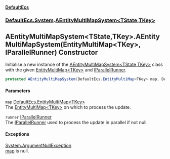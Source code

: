 #### [DefaultEcs](index.md 'index')
### [DefaultEcs.System](index.md#DefaultEcs_System 'DefaultEcs.System').[AEntityMultiMapSystem&lt;TState,TKey&gt;](AEntityMultiMapSystem_TState_TKey_.md 'DefaultEcs.System.AEntityMultiMapSystem&lt;TState,TKey&gt;')
## AEntityMultiMapSystem&lt;TState,TKey&gt;.AEntityMultiMapSystem(EntityMultiMap&lt;TKey&gt;, IParallelRunner) Constructor
Initialise a new instance of the [AEntityMultiMapSystem&lt;TState,TKey&gt;](AEntityMultiMapSystem_TState_TKey_.md 'DefaultEcs.System.AEntityMultiMapSystem&lt;TState,TKey&gt;') class with the given [EntityMultiMap&lt;TKey&gt;](EntityMultiMap_TKey_.md 'DefaultEcs.EntityMultiMap&lt;TKey&gt;') and [IParallelRunner](IParallelRunner.md 'DefaultEcs.Threading.IParallelRunner').  
```csharp
protected AEntityMultiMapSystem(DefaultEcs.EntityMultiMap<TKey> map, DefaultEcs.Threading.IParallelRunner runner);
```
#### Parameters
<a name='DefaultEcs_System_AEntityMultiMapSystem_TState_TKey__AEntityMultiMapSystem(DefaultEcs_EntityMultiMap_TKey__DefaultEcs_Threading_IParallelRunner)_map'></a>
`map` [DefaultEcs.EntityMultiMap&lt;](EntityMultiMap_TKey_.md 'DefaultEcs.EntityMultiMap&lt;TKey&gt;')[TKey](AEntityMultiMapSystem_TState_TKey_.md#DefaultEcs_System_AEntityMultiMapSystem_TState_TKey__TKey 'DefaultEcs.System.AEntityMultiMapSystem&lt;TState,TKey&gt;.TKey')[&gt;](EntityMultiMap_TKey_.md 'DefaultEcs.EntityMultiMap&lt;TKey&gt;')  
The [EntityMultiMap&lt;TKey&gt;](EntityMultiMap_TKey_.md 'DefaultEcs.EntityMultiMap&lt;TKey&gt;') on which to process the update.
  
<a name='DefaultEcs_System_AEntityMultiMapSystem_TState_TKey__AEntityMultiMapSystem(DefaultEcs_EntityMultiMap_TKey__DefaultEcs_Threading_IParallelRunner)_runner'></a>
`runner` [IParallelRunner](IParallelRunner.md 'DefaultEcs.Threading.IParallelRunner')  
The [IParallelRunner](IParallelRunner.md 'DefaultEcs.Threading.IParallelRunner') used to process the update in parallel if not null.
  
#### Exceptions
[System.ArgumentNullException](https://docs.microsoft.com/en-us/dotnet/api/System.ArgumentNullException 'System.ArgumentNullException')  
[map](AEntityMultiMapSystem_TState_TKey__AEntityMultiMapSystem(EntityMultiMap_TKey__IParallelRunner).md#DefaultEcs_System_AEntityMultiMapSystem_TState_TKey__AEntityMultiMapSystem(DefaultEcs_EntityMultiMap_TKey__DefaultEcs_Threading_IParallelRunner)_map 'DefaultEcs.System.AEntityMultiMapSystem&lt;TState,TKey&gt;.AEntityMultiMapSystem(DefaultEcs.EntityMultiMap&lt;TKey&gt;, DefaultEcs.Threading.IParallelRunner).map') is null.
